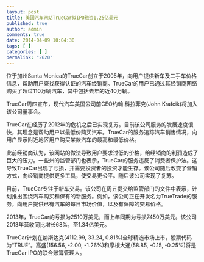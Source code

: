 ```yaml
---
layout: post
title: 美国汽车网站TrueCar拟IPO融资1.25亿美元
published: true
author: admin
comments: true
date: 2014-04-09 10:04:30
tags: [ ]
categories: [ ]
permalink: "2620"
---
```

位于加州Santa Monica的TrueCar创立于2005年，向用户提供新车及二手车价格信息，帮助用户查找获得认证的汽车经销商。TrueCar的用户已通过其经销商网络购买了超过110万辆汽车，其中包括去年的近40万辆。

TrueCar周四宣布，现代汽车美国公司前CEO约翰·科拉菲克(John Krafcik)将加入该公司董事会。

TrueCar在经历了2012年的危机之后已实现复苏。目前该公司服务的发展速度很快，其理念是帮助用户以最低价购买汽车。TrueCar的服务追踪汽车销售情况，向用户显示附近地区用户购买某款汽车的最高和最低价格。

此前经销商认为，该网站的做法导致用户要求过低的价格，给经销商的利润造成了巨大的压力。一些州的监管部门也表示，TrueCar的服务违反了消费者保护法。这导致TrueCar出现了亏损，并需要投资者的投资才能生存。该公司随后改变了营销方式，向经销商提供更多工具，使交易更公平。随后该公司实现了复苏。

目前，TrueCar专注于新车交易。该公司在周五提交给监管部门的文件中表示，计划推出围绕汽车购买和保有的新服务。例如，该公司正在开发名为TrueTrade的服务，向用户提供已有汽车的每日市场价值，以及有保障的交易价格。

2013年，TrueCar的亏损为2510万美元，而上年同期为亏损7450万美元。该公司2013年营收同比增长68%，至1.34亿美元。

TrueCar计划在纳斯达克(4112.99, 33.24, 0.81%)全球精选市场上市，股票代码为“TRUE”。高盛(156.56, -2.00, -1.26%)和摩根大通(58.85, -0.15, -0.25%)将是TrueCar IPO的联合账簿管理人。